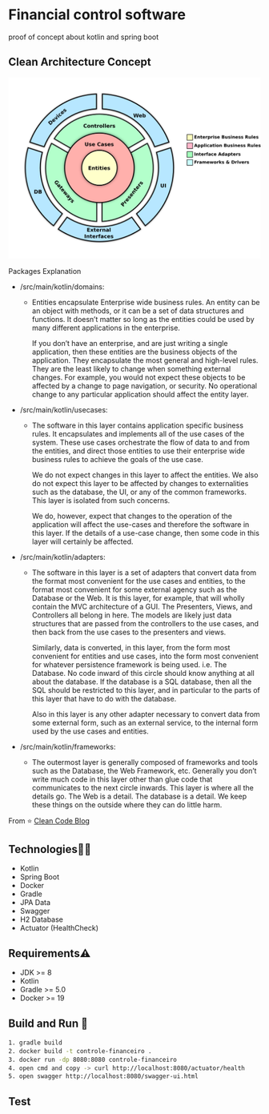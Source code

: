 # Financial control software
proof of concept about kotlin and spring boot

## Clean Architecture Concept
[![Clean Architecture](assets/img/clean_architecture.png)](https://blog.cleancoder.com/uncle-bob/2012/08/13/the-clean-architecture.html)

Packages Explanation
- /src/main/kotlin/domains:
    - Entities encapsulate Enterprise wide business rules. An entity can be an object with methods, or it can be a set of data structures and functions. It doesn’t matter so long as the entities could be used by many different applications in the enterprise.

      If you don’t have an enterprise, and are just writing a single application, then these entities are the business objects of the application. They encapsulate the most general and high-level rules. They are the least likely to change when something external changes. For example, you would not expect these objects to be affected by a change to page navigation, or security. No operational change to any particular application should affect the entity layer.

- /src/main/kotlin/usecases:
    - The software in this layer contains application specific business rules. It encapsulates and implements all of the use cases of the system. These use cases orchestrate the flow of data to and from the entities, and direct those entities to use their enterprise wide business rules to achieve the goals of the use case.

      We do not expect changes in this layer to affect the entities. We also do not expect this layer to be affected by changes to externalities such as the database, the UI, or any of the common frameworks. This layer is isolated from such concerns.

      We do, however, expect that changes to the operation of the application will affect the use-cases and therefore the software in this layer. If the details of a use-case change, then some code in this layer will certainly be affected.
- /src/main/kotlin/adapters:
    - The software in this layer is a set of adapters that convert data from the format most convenient for the use cases and entities, to the format most convenient for some external agency such as the Database or the Web. It is this layer, for example, that will wholly contain the MVC architecture of a GUI. The Presenters, Views, and Controllers all belong in here. The models are likely just data structures that are passed from the controllers to the use cases, and then back from the use cases to the presenters and views.

      Similarly, data is converted, in this layer, from the form most convenient for entities and use cases, into the form most convenient for whatever persistence framework is being used. i.e. The Database. No code inward of this circle should know anything at all about the database. If the database is a SQL database, then all the SQL should be restricted to this layer, and in particular to the parts of this layer that have to do with the database.

      Also in this layer is any other adapter necessary to convert data from some external form, such as an external service, to the internal form used by the use cases and entities.
- /src/main/kotlin/frameworks:
    - The outermost layer is generally composed of frameworks and tools such as the Database, the Web Framework, etc. Generally you don’t write much code in this layer other than glue code that communicates to the next circle inwards.
      This layer is where all the details go. The Web is a detail. The database is a detail. We keep these things on the outside where they can do little harm.

From ⭐️ [Clean Code Blog](https://blog.cleancoder.com/uncle-bob/2012/08/13/the-clean-architecture.html)

## Technologies👨‍💻
- Kotlin
- Spring Boot
- Docker
- Gradle
- JPA Data
- Swagger
- H2 Database
- Actuator (HealthCheck)

## Requirements⚠️
- JDK >= 8
- Kotlin
- Gradle >= 5.0
- Docker >= 19

## Build and Run 🚀

```bash
1. gradle build
2. docker build -t controle-financeiro .
3. docker run -dp 8080:8080 controle-financeiro
4. open cmd and copy -> curl http://localhost:8080/actuator/health
5. open swagger http://localhost:8080/swagger-ui.html
```

## Test


